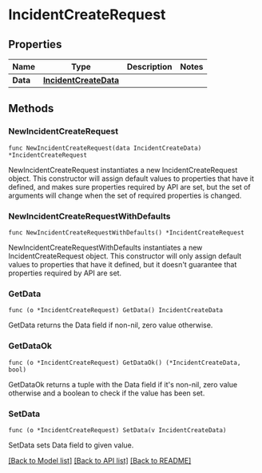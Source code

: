 # IncidentCreateRequest

## Properties

Name | Type | Description | Notes
---- | ---- | ----------- | ------
**Data** | [**IncidentCreateData**](IncidentCreateData.md) |  | 

## Methods

### NewIncidentCreateRequest

`func NewIncidentCreateRequest(data IncidentCreateData) *IncidentCreateRequest`

NewIncidentCreateRequest instantiates a new IncidentCreateRequest object.
This constructor will assign default values to properties that have it defined,
and makes sure properties required by API are set, but the set of arguments
will change when the set of required properties is changed.

### NewIncidentCreateRequestWithDefaults

`func NewIncidentCreateRequestWithDefaults() *IncidentCreateRequest`

NewIncidentCreateRequestWithDefaults instantiates a new IncidentCreateRequest object.
This constructor will only assign default values to properties that have it defined,
but it doesn't guarantee that properties required by API are set.

### GetData

`func (o *IncidentCreateRequest) GetData() IncidentCreateData`

GetData returns the Data field if non-nil, zero value otherwise.

### GetDataOk

`func (o *IncidentCreateRequest) GetDataOk() (*IncidentCreateData, bool)`

GetDataOk returns a tuple with the Data field if it's non-nil, zero value otherwise
and a boolean to check if the value has been set.

### SetData

`func (o *IncidentCreateRequest) SetData(v IncidentCreateData)`

SetData sets Data field to given value.



[[Back to Model list]](../README.md#documentation-for-models) [[Back to API list]](../README.md#documentation-for-api-endpoints) [[Back to README]](../README.md)


